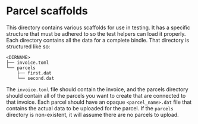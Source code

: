 # Parcel scaffolds

This directory contains various scaffolds for use in testing. It has a specific structure that must
be adhered to so the test helpers can load it properly. Each directory contains all the data for a
complete bindle. That directory is structured like so:

```
<DIRNAME>
├── invoice.toml
└── parcels
    ├── first.dat
    └── second.dat
```

The `invoice.toml` file should contain the invoice, and the parcels directory should contain all of
the parcels you want to create that are connected to that invoice. Each parcel should have an opaque
`<parcel_name>.dat` file that contains the actual data to be uploaded for the parcel. If the
`parcels` directory is non-existent, it will assume there are no parcels to upload.
